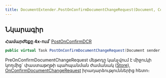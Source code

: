 ```yaml
---
title: DocumentExtender.PostOnConfirmDocumentChangeRequest(Document, ConfirmDocumentChangeRequestEventArgs) մեթոդ
---
```


## Նկարագիր

**Համարժեքը 4x-ում՝** [PostOnConfirmDCR](https://armsoft.github.io/as4x-docs/HTM/ProgrGuide/ScriptProcs/DocExtenderEvents/PostOnConfirmDCR.html)

```c#
public virtual Task PostOnConfirmDocumentChangeRequest(Document sender, ConfirmDocumentChangeRequestEventArgs args)
```

PreOnConfirmDocumentChangeRequest մեթոդը կանչվում է միջուկի կողմից` փաստաթղթի պահպանման ժամանակ ([Store](https://armsoft.github.io/as4x-docs/HTM/ProgrGuide/Functions/ASDOC/Store.html)), [OnConfirmDocumentChangeRequest](../../../server_api/definitions/document/OnConfirmDocumentChangeRequest.md) իրադարձություններից հետո։
